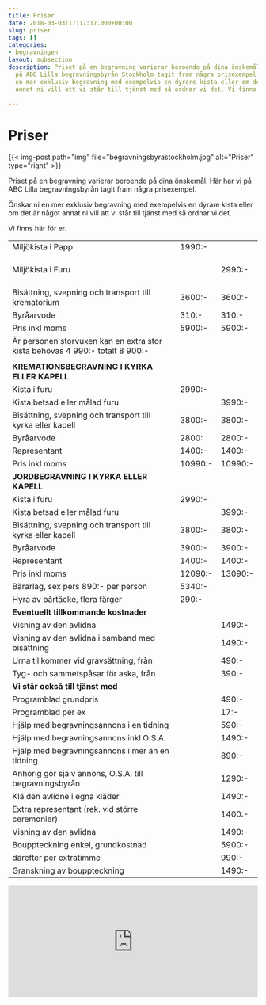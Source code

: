 ```yaml
---
title: Priser
date: 2018-03-03T17:17:17.000+00:00
slug: priser
tags: []
categories:
- begravningen
layout: subsection
description: Priset på en begravning varierar beroende på dina önskemål. Här har vi
  på ABC Lilla begravningsbyrån Stockholm tagit fram några prisexempel. Önskar ni
  en mer exklusiv begravning med exempelvis en dyrare kista eller om det är något
  annat ni vill att vi står till tjänst med så ordnar vi det. Vi finns här för er.

---
```

# Priser

{{< img-post
path="img" file="begravningsbyrastockholm.jpg"
alt="Priser" type="right" >}}

Priset på en begravning varierar beroende på dina önskemål. Här har vi
på ABC Lilla begravningsbyrån tagit fram några prisexempel.

Önskar ni en mer exklusiv begravning med exempelvis en dyrare kista eller om det är något annat ni vill att vi står till tjänst med så ordnar vi det.

Vi finns här för er.

<table class="table">  
<tbody> <tr> <td>Miljökista i Papp<br></td> <td class="text-nowrap">1990:-</td> <td></td> </tr> <tr> <td><br>Miljökista i Furu<br><br></td> <td></td> <td class="text-nowrap">2990:-</td> </tr> <tr> <td>Bisättning, svepning och transport till krematorium<br></td> <td class="text-nowrap">3600:-</td> <td class="text-nowrap">3600:-</td> </tr> <tr></tr> <tr> <td>Byråarvode<br></td> <td class="text-nowrap">310:-</td> <td class="text-nowrap">310:-</td> </tr> <tr> <td>Pris inkl moms<br></td> <td class="text-nowrap">5900:-</td> <td class="text-nowrap">5900:-</td> </tr> <tr> <td>Är personen storvuxen kan en extra stor kista behövas 4 990:- totalt 8 900:-<br></td> <td></td> <td></td> </tr> <tr> <td></td> <td></td> <td></td> </tr> <tr> <td><strong>KREMATIONSBEGRAVNING I KYRKA ELLER KAPELL</strong><br></td> <td></td> <td></td> </tr> <tr> <td>Kista i furu</td> <td class="text-nowrap">2990:-</td> <td></td> </tr> <tr> <td>Kista betsad eller målad furu<br></td> <td></td> <td class="text-nowrap">3990:-</td> </tr> <tr> <td>Bisättning, svepning och transport till kyrka eller kapell<br></td> <td class="text-nowrap">3800:-</td> <td class="text-nowrap">3800:-</td> </tr> <tr> <td>Byråarvode<br></td> <td class="text-nowrap">2800:</td> <td class="text-nowrap">2800:-</td> </tr> <tr> <td>Representant<br></td> <td class="text-nowrap">1400:-</td> <td class="text-nowrap">1400:-</td> </tr> <tr> <td>Pris inkl moms<br></td> <td class="text-nowrap">10990:-</td> <td class="text-nowrap">10990:-</td> </tr> <tr> <td><strong>JORDBEGRAVNING I KYRKA ELLER KAPELL</strong><br></td> <td></td> <td></td> </tr> <tr> <td>Kista i furu<br></td> <td class="text-nowrap">2990:-</td> <td></td> </tr> <tr> <td>Kista betsad eller målad furu<br></td> <td></td> <td class="text-nowrap">3990:-</td> </tr> <tr> <td>Bisättning, svepning och transport till kyrka eller kapell<br></td> <td class="text-nowrap">3800:-</td> <td class="text-nowrap">3800:-</td> </tr> <tr> <td>Byråarvode<br></td> <td class="text-nowrap">3900:-</td> <td class="text-nowrap">3900:-</td> </tr> <tr> <td>Representant<br></td> <td class="text-nowrap">1400:-</td> <td class="text-nowrap">1400:-</td> </tr> <tr> <td>Pris inkl moms<br></td> <td class="text-nowrap">12090:-</td> <td class="text-nowrap">13090:-</td> </tr> <tr> <td>Bärarlag, sex pers 890:- per person<br></td> <td class="text-nowrap">5340:-</td> <td></td> </tr> <tr> <td>Hyra av bårtäcke, flera färger<br></td> <td class="text-nowrap">290:-</td> <td></td> </tr> <tr> <td><strong>Eventuellt tillkommande kostnader</strong><br></td> <td></td> <td></td> </tr> <tr> <td>Visning av den avlidna<br></td> <td></td> <td class="text-nowrap">1490:-</td> </tr> <tr> <td>Visning av den avlidna i samband med bisättning<br></td> <td></td> <td class="text-nowrap">1490:-</td> </tr> <tr> <td>Urna tillkommer vid gravsättning, från<br></td> <td></td> <td class="text-nowrap">490:-</td> </tr> <tr> <td>Tyg- och sammetspåsar för aska, från<br></td> <td></td> <td class="text-nowrap">390:-</td> </tr> <tr> <td><strong>Vi står också till tjänst med</strong><br></td> <td></td> <td></td> </tr> <tr> <td>Programblad grundpris<br></td> <td></td> <td class="text-nowrap">490:-</td> </tr> <tr> <td>Programblad per ex<br></td> <td></td> <td class="text-nowrap">17:-</td> </tr> <tr> <td>Hjälp med begravningsannons i en tidning<br></td>                <td></td> <td class="text-nowrap">590:-</td> </tr> <tr> <td>Hjälp med begravningsannons inkl O.S.A.<br></td> <td></td> <td class="text-nowrap">1490:-</td> </tr> <tr> <td>Hjälp med begravningsannons i mer än en tidning<br></td> <td></td> <td class="text-nowrap">890:-</td> </tr> <tr> <td>Anhörig gör själv annons, O.S.A. till begravningsbyrån<br></td> <td></td> <td class="text-nowrap">1290:-</td> </tr> <tr> <td>Klä den avlidne i egna kläder<br></td> <td></td> <td class="text-nowrap">1490:-</td> </tr> <tr> <td>Extra representant (rek. vid större ceremonier)<br></td> <td></td> <td class="text-nowrap">1400:-</td> </tr> <tr> <td>Visning av den avlidna<br></td> <td></td> <td class="text-nowrap">1490:-</td> </tr> <tr> <td>Bouppteckning enkel, grundkostnad<br></td> <td></td> <td class="text-nowrap">5900:-</td> </tr> <tr> <td>därefter per extratimme<br></td> <td></td> <td class="text-nowrap">990:-</td> </tr> <tr> <td>Granskning av bouppteckning<br></td> <td></td> <td class="text-nowrap">1490:-</td> </tr> </tbody> </table>

<p><iframe style="border: 0; display: block;" src="https://widget.reco.se/v2/widget/1626775?mode=HORIZONTAL_QUOTE" width="100%" height="225" scrolling="no"></iframe></p>